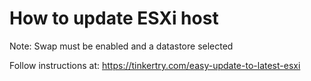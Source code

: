 # How to update ESXi host

Note: Swap must be enabled and a datastore selected

Follow instructions at: https://tinkertry.com/easy-update-to-latest-esxi
